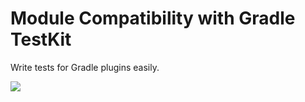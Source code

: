 # Module Compatibility with Gradle TestKit

Write tests for Gradle plugins easily.

<a href="https://search.maven.org/search?q=dev.opensavvy.prepared.compat-gradle"><img src="https://img.shields.io/maven-central/v/dev.opensavvy.prepared/compat-gradle.svg?label=Maven%20Central"></a>
